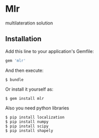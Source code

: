 # Mlr

multilateration solution

## Installation

Add this line to your application's Gemfile:

```ruby
gem 'mlr'
```

And then execute:

    $ bundle

Or install it yourself as:

    $ gem install mlr

Also you need python libraries

    $ pip install localization
    $ pip install numpy
    $ pip install scipy
    $ pip install shapely
